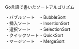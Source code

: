 Go言語で書いたソートアルゴリズム

・バブルソート　 - BubbleSort  
・挿入ソート　　 - InsertionSort  
・選択ソート　　 - SelectionSort  
・クイックソート - QuickSort  
・マージソート　 - MergeSort  
